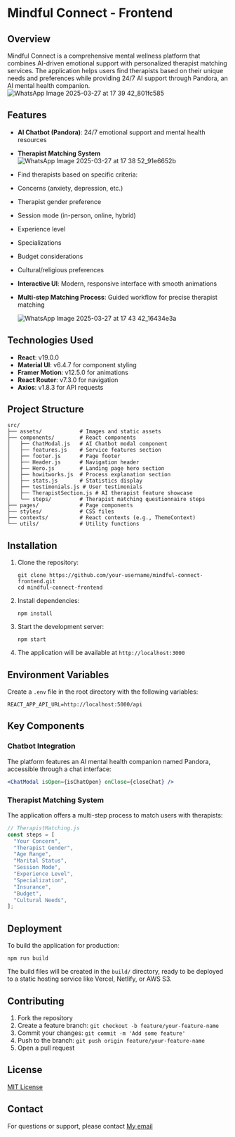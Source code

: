 # Mindful Connect - Frontend



## Overview

Mindful Connect is a comprehensive mental wellness platform that combines AI-driven emotional support with personalized therapist matching services. The application helps users find therapists based on their unique needs and preferences while providing 24/7 AI support through Pandora, an AI mental health companion.
![WhatsApp Image 2025-03-27 at 17 39 42_801fc585](https://github.com/user-attachments/assets/283a4311-17e4-4dd7-8f44-5770cb70c408)

## Features

- **AI Chatbot (Pandora)**: 24/7 emotional support and mental health resources
- **Therapist Matching System**
![WhatsApp Image 2025-03-27 at 17 38 52_91e6652b](https://github.com/user-attachments/assets/9b676179-4b2c-45f8-9540-758899be3be1)

-  Find therapists based on specific criteria:
  - Concerns (anxiety, depression, etc.)
  - Therapist gender preference
  - Session mode (in-person, online, hybrid)
  - Experience level
  - Specializations
  - Budget considerations
  - Cultural/religious preferences
- **Interactive UI**: Modern, responsive interface with smooth animations
- **Multi-step Matching Process**: Guided workflow for precise therapist matching

  ![WhatsApp Image 2025-03-27 at 17 43 42_16434e3a](https://github.com/user-attachments/assets/c3f90584-ed1b-48a4-b08c-1e6c913eeef3)


## Technologies Used

- **React**: v19.0.0
- **Material UI**: v6.4.7 for component styling
- **Framer Motion**: v12.5.0 for animations
- **React Router**: v7.3.0 for navigation
- **Axios**: v1.8.3 for API requests

## Project Structure

```
src/
├── assets/            # Images and static assets
├── components/        # React components
│   ├── ChatModal.js   # AI Chatbot modal component
│   ├── features.js    # Service features section
│   ├── footer.js      # Page footer
│   ├── Header.js      # Navigation header
│   ├── Hero.js        # Landing page hero section
│   ├── howitworks.js  # Process explanation section
│   ├── stats.js       # Statistics display
│   ├── testimonials.js # User testimonials
│   ├── TherapistSection.js # AI therapist feature showcase
│   └── steps/         # Therapist matching questionnaire steps
├── pages/             # Page components
├── styles/            # CSS files
├── contexts/          # React contexts (e.g., ThemeContext)
└── utils/             # Utility functions
```

## Installation

1. Clone the repository:
   ```
   git clone https://github.com/your-username/mindful-connect-frontend.git
   cd mindful-connect-frontend
   ```

2. Install dependencies:
   ```
   npm install
   ```

3. Start the development server:
   ```
   npm start
   ```

4. The application will be available at `http://localhost:3000`

## Environment Variables

Create a `.env` file in the root directory with the following variables:

```
REACT_APP_API_URL=http://localhost:5000/api
```

## Key Components

### Chatbot Integration

The platform features an AI mental health companion named Pandora, accessible through a chat interface:

```jsx
<ChatModal isOpen={isChatOpen} onClose={closeChat} />
```

### Therapist Matching System

The application offers a multi-step process to match users with therapists:

```jsx
// TherapistMatching.js
const steps = [
  "Your Concern",
  "Therapist Gender",
  "Age Range",
  "Marital Status",
  "Session Mode",
  "Experience Level",
  "Specialization",
  "Insurance",
  "Budget",
  "Cultural Needs",
];
```

## Deployment

To build the application for production:

```
npm run build
```

The build files will be created in the `build/` directory, ready to be deployed to a static hosting service like Vercel, Netlify, or AWS S3.

## Contributing

1. Fork the repository
2. Create a feature branch: `git checkout -b feature/your-feature-name`
3. Commit your changes: `git commit -m 'Add some feature'`
4. Push to the branch: `git push origin feature/your-feature-name`
5. Open a pull request

## License

[MIT License](LICENSE)

## Contact

For questions or support, please contact [My email](monicahwamuhu2@gmail.com)
